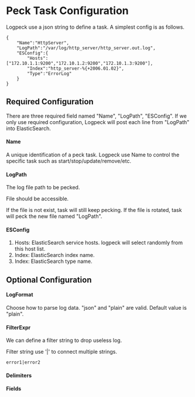 # Peck Task Configuration

Logpeck use a json string to define a task. A simplest config is as follows.

```
{
    "Name":"HttpServer",
    "LogPath":"/var/log/http_server/http_server.out.log",
    "ESConfig":{
        "Hosts":["172.10.1.1:9200","172.10.1.2:9200","172.10.1.3:9200"],
        "Index":"http_server-%{+2006.01.02}",
        "Type":"ErrorLog"
    }
}
```

## Required Configuration

There are three required field named "Name", "LogPath", "ESConfig". 
If we only use required configuration, Logpeck will post each line from "LogPath" into ElasticSearch.

#### Name

A unique identification of a peck task. Logpeck use Name to control the specific task such as start/stop/update/remove/etc.

#### LogPath

The log file path to be pecked.

File should be accessible. 

If the file is not exist, task will still keep pecking. If the file is rotated, task will peck the new file named "LogPath".

#### ESConfig

 1. Hosts: ElasticSearch service hosts. logpeck will select randomly from this host list.
 2. Index: ElasticSearch index name.
 3. Index: ElasticSearch type name.

## Optional Configuration

#### LogFormat

Choose how to parse log data. "json" and "plain" are valid. Default value is "plain".

#### FilterExpr

We can define a filter string to drop useless log.

Filter string use '|' to connect multiple strings. 

`error1|error2`

#### Delimiters

#### Fields

